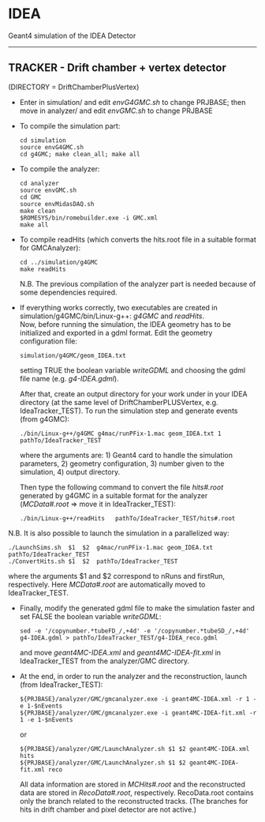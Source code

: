 # IDEA
Geant4 simulation of the IDEA Detector

*******************************


 **TRACKER - Drift chamber + vertex detector** 
---
(DIRECTORY = DriftChamberPlusVertex)

-  Enter in simulation/ and edit *envG4GMC.sh* to change PRJBASE; then move in analyzer/ and edit *envGMC.sh* to change PRJBASE
   
-  To compile the simulation part:
   ```
   cd simulation
   source envG4GMC.sh
   cd g4GMC; make clean_all; make all	
   ```
   
-  To compile the analyzer:
   ```
   cd analyzer
   source envGMC.sh
   cd GMC
   source envMidasDAQ.sh
   make clean
   $ROMESYS/bin/romebuilder.exe -i GMC.xml
   make all
   ```
   
-  To compile readHits (which converts the hits.root file in a suitable format for GMCAnalyzer):
   ```
   cd ../simulation/g4GMC
   make readHits
   ```
   N.B. The previous compilation of the analyzer part is needed because of some dependencies required.
   
-  If everything works correctly, two executables are created in simulation/g4GMC/bin/Linux-g++: *g4GMC* and *readHits*.     
   Now, before running the simulation, the IDEA geometry has to be initialized and exported in a gdml format. 
   Edit the geometry configuration file:
    ```
   simulation/g4GMC/geom_IDEA.txt	
   ```
   setting TRUE the boolean variable *writeGDML* and choosing the gdml file name (e.g. *g4-IDEA.gdml*).
   
   After that, create an output directory for your work under in your IDEA directory (at the same level of DriftChamberPLUSVertex, e.g. IdeaTracker_TEST). To run the simulation step and generate events (from g4GMC):
   ```
   ./bin/Linux-g++/g4GMC g4mac/runPFix-1.mac geom_IDEA.txt 1 pathTo/IdeaTracker_TEST
   ```
   where the arguments are: 1) Geant4 card to handle the simulation parameters, 2) geometry configuration, 3) number given to the simulation, 4) output directory.
   
   Then type the following command to convert the file *hits#.root* generated by g4GMC in a suitable format for the analyzer (*MCData#.root* => move it in IdeaTracker_TEST):
   ```
   ./bin/Linux-g++/readHits   pathTo/IdeaTracker_TEST/hits#.root
   ```
  N.B. It is also possible to launch the simulation in a parallelized way: 
   ```
   ./LaunchSims.sh  $1  $2  g4mac/runPFix-1.mac geom_IDEA.txt  pathTo/IdeaTracker_TEST
   ./ConvertHits.sh $1  $2  pathTo/IdeaTracker_TEST
   ```
  where the arguments $1 and $2 correspond to nRuns and firstRun, respectively. Here *MCData#.root* are automatically moved to IdeaTracker_TEST.
  
- Finally, modify the generated gdml file to make the simulation faster and set FALSE the boolean variable *writeGDML*:
   ```
   sed -e '/copynumber.*tubeFD_/,+4d' -e '/copynumber.*tubeSD_/,+4d' g4-IDEA.gdml > pathTo/IdeaTracker_TEST/g4-IDEA_reco.gdml
   ```
  and move *geant4MC-IDEA.xml* and *geant4MC-IDEA-fit.xml* in IdeaTracker_TEST from the analyzer/GMC directory. 
  
 - At the end, in order to run the analyzer and the reconstruction, launch (from IdeaTracker_TEST):
   ```
   ${PRJBASE}/analyzer/GMC/gmcanalyzer.exe -i geant4MC-IDEA.xml -r 1 -e 1-$nEvents
   ${PRJBASE}/analyzer/GMC/gmcanalyzer.exe -i geant4MC-IDEA-fit.xml -r 1 -e 1-$nEvents
   ```
   or
    ```
   ${PRJBASE}/analyzer/GMC/LaunchAnalyzer.sh $1 $2 geant4MC-IDEA.xml hits
   ${PRJBASE}/analyzer/GMC/LaunchAnalyzer.sh $1 $2 geant4MC-IDEA-fit.xml reco
   ```
   All data information are stored in *MCHits#.root* and the reconstructed data are stored in *RecoData#.root*, respectively. 
   RecoData.root contains only the branch related to the reconstructed tracks. (The branches for hits in drift chamber and pixel detector are not active.)  

 
